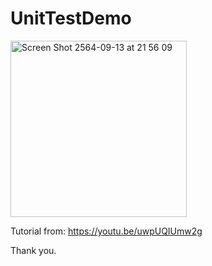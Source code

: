 # UnitTestDemo

<img width="282" alt="Screen Shot 2564-09-13 at 21 56 09" src="https://user-images.githubusercontent.com/3993516/133107293-60b007d5-0bdf-4653-b3c1-4006ce8408dd.png">

Tutorial from: https://youtu.be/uwpUQIUmw2g

Thank you.
